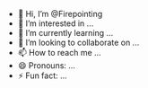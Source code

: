 - 👋 Hi, I’m @Firepointing
- 👀 I’m interested in ...
- 🌱 I’m currently learning ...
- 💞️ I’m looking to collaborate on ...
- 📫 How to reach me ...
- 😄 Pronouns: ...
- ⚡ Fun fact: ...

<!---
Firepointing/Firepointing is a ✨ special ✨ repository because its `README.md` (this file) appears on your GitHub profile.
You can click the Preview link to take a look at your changes.
--->
